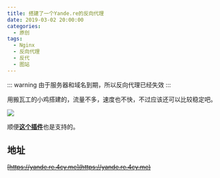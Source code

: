 ```yaml
---
title: 搭建了一个Yande.re的反向代理
date: 2019-03-02 20:00:00
categories: 
  - 原创
tags: 
  - Nginx
  - 反向代理
  - 反代
  - 图站
---
```



::: warning
由于服务器和域名到期，所以反向代理已经失效
:::

用搬瓦工的小鸡搭建的，流量不多，速度也不快，不过应该还可以比较稳定吧。

![](https://cdn.jsdelivr.net/gh/mouyase/Yojigen.Tech@gh-pages/assets/2/1.jpg)

顺便[**这个插件**](https://yojigen.tech/posts/1.html)也是支持的。

## 地址

~~[https://yande.re.4cy.me](https://yande.re.4cy.me)~~

